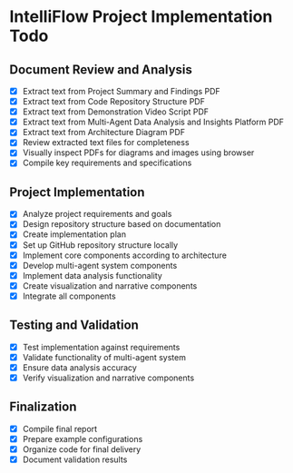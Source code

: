 # IntelliFlow Project Implementation Todo

## Document Review and Analysis
- [x] Extract text from Project Summary and Findings PDF
- [x] Extract text from Code Repository Structure PDF
- [x] Extract text from Demonstration Video Script PDF
- [x] Extract text from Multi-Agent Data Analysis and Insights Platform PDF
- [x] Extract text from Architecture Diagram PDF
- [x] Review extracted text files for completeness
- [x] Visually inspect PDFs for diagrams and images using browser
- [x] Compile key requirements and specifications

## Project Implementation
- [x] Analyze project requirements and goals
- [x] Design repository structure based on documentation
- [x] Create implementation plan
- [x] Set up GitHub repository structure locally
- [x] Implement core components according to architecture
- [x] Develop multi-agent system components
- [x] Implement data analysis functionality
- [x] Create visualization and narrative components
- [x] Integrate all components

## Testing and Validation
- [x] Test implementation against requirements
- [x] Validate functionality of multi-agent system
- [x] Ensure data analysis accuracy
- [x] Verify visualization and narrative components

## Finalization
- [x] Compile final report
- [x] Prepare example configurations
- [x] Organize code for final delivery
- [x] Document validation results
